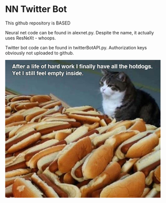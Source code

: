 # NN Twitter Bot

This github repository is BASED

Neural net code can be found in alexnet.py. Despite the name, it actually uses ResNeXt - whoops.

Twitter bot code can be found in twitterBotAPI.py. Authorization keys obviously not uploaded to github.

![Alt](./readmeresources/hotdogcat.jpg "dont be wasteful, save the planet: After you're done boiling your hot dogs make sure to drink the water. One time I boiled hot dogs in the condensation drippings from my apartment's AC but all that happened was that I got an upset stomach :)")